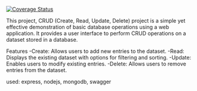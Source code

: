 [![Coverage Status](https://coveralls.io/repos/github/IRASUBIZA-Elyse/MY-BRAND-BE/badge.svg)](https://coveralls.io/github/IRASUBIZA-Elyse/MY-BRAND-BE)

This project, CRUD (Create, Read, Update, Delete) project is a simple yet effective demonstration of basic database operations using a web application. It provides a user interface to perform CRUD operations on a dataset stored in a database.

Features
-Create: Allows users to add new entries to the dataset.
-Read: Displays the existing dataset with options for filtering and sorting.
-Update: Enables users to modify existing entries.
-Delete: Allows users to remove entries from the dataset.

used: express, nodejs, mongodb, swagger


